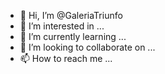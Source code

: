 - 👋 Hi, I’m @GaleriaTriunfo
- 👀 I’m interested in ...
- 🌱 I’m currently learning ...
- 💞️ I’m looking to collaborate on ...
- 📫 How to reach me ...

<!---
GaleriaTriunfo/GaleriaTriunfo is a ✨ special ✨ repository because its `README.md` (this file) appears on your GitHub profile.
You can click the Preview link to take a look at your changes.
--->

